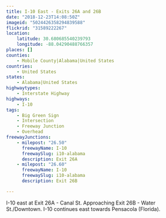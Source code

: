 ```yaml
---
title: I-10 East - Exits 26A and 26B
date: "2018-12-23T14:08:50Z"
imageid: "5024426358294839588"
flickrid: "31589222267"
location:
    latitude: 30.680685540239793
    longitude: -88.04290488766357
places: []
counties:
    - Mobile County|Alabama|United States
countries:
    - United States
states:
    - Alabama|United States
highwaytypes:
    - Interstate Highway
highways:
    - I-10
tags:
    - Big Green Sign
    - Intersection
    - Freeway Junction
    - Overhead
freewayJunctions:
    - milepost: "26.50"
      freewayName: I-10
      freewaySlug: i10-alabama
      description: Exit 26A
    - milepost: "26.60"
      freewayName: I-10
      freewaySlug: i10-alabama
      description: Exit 26B

---
```

I-10 east at Exit 26A - Canal St.  Approaching Exit 26B - Water St./Downtown.  I-10 continues east towards Pensacola (Florida).